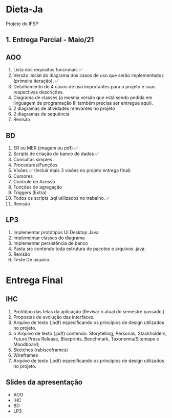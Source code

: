 # Dieta-Ja
Projeto do IFSP

## 1. Entrega Parcial - Maio/21
## AOO
1. Lista dos requisitos funcionais :white_check_mark:
2. Versão inicial do diagrama dos casos de uso que serão implementados (primeira iteração). :white_check_mark:
3. Detalhamento de 4 casos de uso importantes para o projeto e suas respectivas descrições.
4. Diagrama de classes (a mesma versão que está sendo pedida em linguagem de programação III também precisa ser entregue aqui).
5. 2 diagramas de atividades relevantes no projeto
6. 2 diagramas de sequência
7. Revisão

## BD
1. ER ou MER (imagem ou pdf) :white_check_mark:
2. Scripts de criação do banco de dados :white_check_mark:
3. Consultas simples
4. Procedures/Funções
5.  Visões :white_check_mark: (Incluir mais 3 visões no projeto entrega final)
6. Cursores
7. Controle de Acesso
8. Funções de agregação 
9.  Triggers (Extra)
10. Todos os scripts .sql utilizados no trabalho. :white_check_mark:
11. Revisão

## LP3
1. Implementar protótipos UI Desktop Java
2. Implementar classes do diagrama 
3. Implementar persistência de banco
4. Pasta src contendo toda estrutura de pacotes e arquivos .java.
5. Revisão
6. Teste De usuário.

# Entrega Final
##  IHC
1.  Protótipo das telas da aplicação (Revisar o atual do semestre passado.)
2. Propostas de evolução das interfaces.
3. Arquivo de texto (.pdf) especificando os princípios de design utilizados no projeto.
4. o Arquivo de texto (.pdf) contendo: Storytelling, Personas, Stackholders, Future Press Release, Blueprints, Benchmark, Taxonomia/Sitemaps e Moodboard;
5. Sketches (rabiscoframes)
6. Wireframes
7. Arquivo de texto (.pdf) especificando os princípios de design
utilizados no projeto.

## Slides da apresentação
- AOO
- IHC
- BD
- LP3
